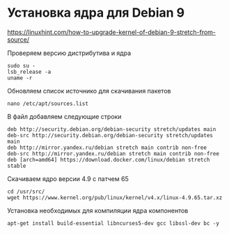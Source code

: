# Установка ядра для Debian 9

https://linuxhint.com/how-to-upgrade-kernel-of-debian-9-stretch-from-source/

Проверяем версию дистрибутива и ядра

    sudo su -
    lsb_release -a
    uname -r

Обновляем список источнико для скачивания пакетов

    nano /etc/apt/sources.list

В файл добавляем следующие строки

    deb http://security.debian.org/debian-security stretch/updates main
    deb-src http://security.debian.org/debian-security stretch/updates main
    deb http://mirror.yandex.ru/debian stretch main contrib non-free
    deb-src http://mirror.yandex.ru/debian stretch main contrib non-free
    deb [arch=amd64] https://download.docker.com/linux/debian stretch stable

Скачиваем ядро версии 4.9 с патчем 65

    cd /usr/src/
    wget https://www.kernel.org/pub/linux/kernel/v4.x/linux-4.9.65.tar.xz

Установка необходимых для компиляции ядра компонентов
    
    apt-get install build-essential libncurses5-dev gcc libssl-dev bc -y
